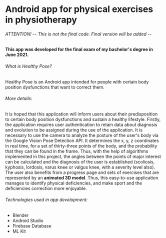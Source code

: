 # Android app for physical exercises in physiotherapy

###### ATTENTION! -- This is not the final code. Final version will be added --
 
**This app was developed for the final exam of my bachelor's degree in June 2021.**

###### What is Healthy Pose?
Healthy Pose is an Android app intended for people with certain body position dysfunctions that want to correct them. 
###### More details:
It is hoped that this application will inform users about their predisposition to certain body position dysfunctions and sustain a healthy lifestyle.
Firstly, the application requires user authentication to retain data about diagnosis and evolution to be assigned during the use of the application. It is necessary to use the camera to analyze the posture of the user's body via the Google Vision Pose Detection API. It determines the x, y, z coordinates in real time, for a set of thirty-three points of the body, and the probability that they can be found in the frame. Thus, with the help of algorithms implemented in this project, the angles between the points of major interest can be calculated and the diagnosis of the user is established (scoliosis, kyphosis, lordosis, varus knee or valgus knee, with a severity level also). The user also benefits from a progress page and sets of exercises that are represented by an **animated 3D model**. Thus, this easy-to-use application manages to identify physical deficiencies, and make sport and the deficiencies correction more enjoyable.

###### Technologies used in app development:
- Blender
- Android Studio
- Firebase Database
- ML Kit
